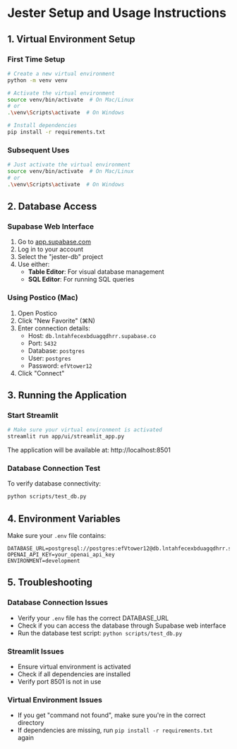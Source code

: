 # Jester Setup and Usage Instructions

## 1. Virtual Environment Setup

### First Time Setup
```bash
# Create a new virtual environment
python -m venv venv

# Activate the virtual environment
source venv/bin/activate  # On Mac/Linux
# or
.\venv\Scripts\activate  # On Windows

# Install dependencies
pip install -r requirements.txt
```

### Subsequent Uses
```bash
# Just activate the virtual environment
source venv/bin/activate  # On Mac/Linux
# or
.\venv\Scripts\activate  # On Windows
```

## 2. Database Access

### Supabase Web Interface
1. Go to [app.supabase.com](https://app.supabase.com)
2. Log in to your account
3. Select the "jester-db" project
4. Use either:
   - **Table Editor**: For visual database management
   - **SQL Editor**: For running SQL queries

### Using Postico (Mac)
1. Open Postico
2. Click "New Favorite" (⌘N)
3. Enter connection details:
   - Host: `db.lntahfecexbduagqdhrr.supabase.co`
   - Port: `5432`
   - Database: `postgres`
   - User: `postgres`
   - Password: `efVtower12`
4. Click "Connect"

## 3. Running the Application

### Start Streamlit
```bash
# Make sure your virtual environment is activated
streamlit run app/ui/streamlit_app.py
```

The application will be available at: http://localhost:8501

### Database Connection Test
To verify database connectivity:
```bash
python scripts/test_db.py
```

## 4. Environment Variables
Make sure your `.env` file contains:
```
DATABASE_URL=postgresql://postgres:efVtower12@db.lntahfecexbduagqdhrr.supabase.co:5432/postgres
OPENAI_API_KEY=your_openai_api_key
ENVIRONMENT=development
```

## 5. Troubleshooting

### Database Connection Issues
- Verify your `.env` file has the correct DATABASE_URL
- Check if you can access the database through Supabase web interface
- Run the database test script: `python scripts/test_db.py`

### Streamlit Issues
- Ensure virtual environment is activated
- Check if all dependencies are installed
- Verify port 8501 is not in use

### Virtual Environment Issues
- If you get "command not found", make sure you're in the correct directory
- If dependencies are missing, run `pip install -r requirements.txt` again 